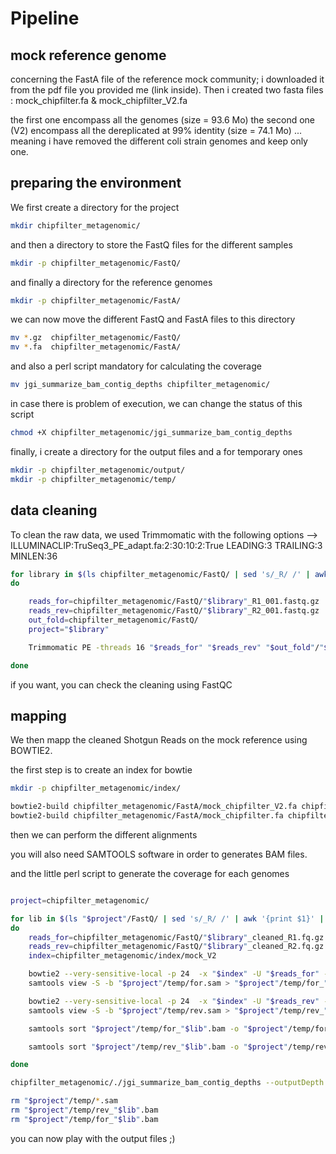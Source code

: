 # Pipeline

## mock reference genome

concerning the FastA file of the reference mock community; i downloaded it from the pdf file you provided me (link inside).
Then i created two fasta files : mock_chipfilter.fa & mock_chipfilter_V2.fa

the first one encompass all the genomes (size = 93.6 Mo)
the second one (V2) encompass all the dereplicated at 99% identity (size = 74.1 Mo) ... meaning i have removed the different coli strain genomes and keep only one.

## preparing the environment

We first create a directory for the project

```sh
mkdir chipfilter_metagenomic/
```
 and then a directory to store the FastQ files for the different samples

```sh
mkdir -p chipfilter_metagenomic/FastQ/
```

and finally a directory for the reference genomes

```sh
mkdir -p chipfilter_metagenomic/FastA/
```

we can now move the different FastQ and FastA files to this directory

```sh
mv *.gz  chipfilter_metagenomic/FastQ/
mv *.fa  chipfilter_metagenomic/FastA/
```
and also a perl script mandatory for calculating the coverage

```sh
mv jgi_summarize_bam_contig_depths chipfilter_metagenomic/
```

in case there is problem of execution, we can change the status of this script

```sh
chmod +X chipfilter_metagenomic/jgi_summarize_bam_contig_depths
```

finally, i create a directory for the output files and a for temporary ones

```sh
mkdir -p chipfilter_metagenomic/output/
mkdir -p chipfilter_metagenomic/temp/
```

## data cleaning

To clean the raw data, we used Trimmomatic with the following options --> ILLUMINACLIP:TruSeq3_PE_adapt.fa:2:30:10:2:True LEADING:3 TRAILING:3 MINLEN:36

```sh
for library in $(ls chipfilter_metagenomic/FastQ/ | sed 's/_R/ /' | awk '{print $1}' | sort -u)
do

    reads_for=chipfilter_metagenomic/FastQ/"$library"_R1_001.fastq.gz
    reads_rev=chipfilter_metagenomic/FastQ/"$library"_R2_001.fastq.gz
    out_fold=chipfilter_metagenomic/FastQ/
    project="$library"

    Trimmomatic PE -threads 16 "$reads_for" "$reads_rev" "$out_fold"/"$project"_cleaned_R1.fq.gz "$out_fold"/"$project"_unpaired_R1.fq.gz "$out_fold"/"$project"_cleaned_R2.fq.gz "$out_fold"/"$project"_unpaired_R2.fq.gz ILLUMINACLIP:TruSeq3_PE_adapt.fa:2:30:10:2:True LEADING:3 TRAILING:3 MINLEN:36

done
```

if you want, you can check the cleaning using FastQC

## mapping

We then mapp the cleaned Shotgun Reads on the mock reference using BOWTIE2.

the first step is to create an index for bowtie

```sh
mkdir -p chipfilter_metagenomic/index/
```

```sh
bowtie2-build chipfilter_metagenomic/FastA/mock_chipfilter_V2.fa chipfilter_metagenomic/index/mock_V2
bowtie2-build chipfilter_metagenomic/FastA/mock_chipfilter.fa chipfilter_metagenomic/index/mock
```

then we can perform the different alignments

you will also need SAMTOOLS software in order to generates BAM files.

and the little perl script to generate the coverage for each genomes

```sh

project=chipfilter_metagenomic/

for lib in $(ls "$project"/FastQ/ | sed 's/_R/ /' | awk '{print $1}' | sort -u)
do
    reads_for=chipfilter_metagenomic/FastQ/"$library"_cleaned_R1.fq.gz
    reads_rev=chipfilter_metagenomic/FastQ/"$library"_cleaned_R2.fq.gz
    index=chipfilter_metagenomic/index/mock_V2

    bowtie2 --very-sensitive-local -p 24  -x "$index" -U "$reads_for" -S "$project"/temp/for.sam
    samtools view -S -b "$project"/temp/for.sam > "$project"/temp/for_"$lib".bam

    bowtie2 --very-sensitive-local -p 24  -x "$index" -U "$reads_rev" -S "$project"/temp/rev.sam
    samtools view -S -b "$project"/temp/rev.sam > "$project"/temp/rev_"$lib".bam

    samtools sort "$project"/temp/for_"$lib".bam -o "$project"/temp/for_"$lib"_sort.bam

    samtools sort "$project"/temp/rev_"$lib".bam -o "$project"/temp/rev_"$lib"_sort.bam

done

chipfilter_metagenomic/./jgi_summarize_bam_contig_depths --outputDepth "$project"/output/coverage.tsv "$project"/temp/*_sort.bam

rm "$project"/temp/*.sam
rm "$project"/temp/rev_"$lib".bam
rm "$project"/temp/for_"$lib".bam
```

you can now play with the output files ;)
